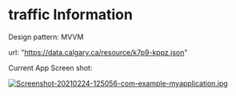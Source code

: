 # traffic Information
Design pattern: MVVM


url: "https://data.calgary.ca/resource/k7p9-kppz.json"

Current App Screen shot:


[![Screenshot-20210224-125056-com-example-myapplication.jpg](https://i.postimg.cc/6pbr9XQH/Screenshot-20210224-125056-com-example-myapplication.jpg)](https://postimg.cc/757GVj07)
